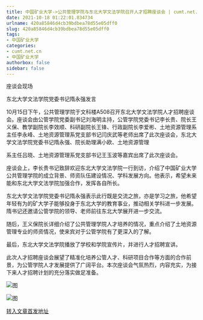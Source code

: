 ```yaml
---
title: 中国矿业大学->公共管理学院与东北大学文法学院召开人才招聘座谈会 | cumt.net.cn
date: 2021-10-18 01:22:01.834734
urlname: 420a85846d4cb39bdbea78d55e05dff0
slug: 420a85846d4cb39bdbea78d55e05dff0
tags: 
- 中国矿业大学
categories:
- cumt.net.cn
- 中国矿业大学
authorbox: false
sidebar: false
---
```

座谈会现场

东北大学文法学院党委书记隋永强发言

10月15日下午，公共管理学院于文科楼A508召开东北大学文法学院人才招聘座谈会。座谈会由公管学院党委副书记刘海明主持，公管学院党委书记李长贵、院长王义保、教学副院长李效顺、科研副院长王锋、行政副院长李爱彬、土地资源管理系主任李永峰、土地资源管理系党支部书记闫庆武等老师出席了此次座谈会，东北大学文法学院党委书记隋永强、院长助理满小欧、土地资源管理
<!--more-->
系主任吕晓、土地资源管理系党支部书记王玉波等嘉宾出席了此次座谈会。

座谈会上，李长贵书记致辞欢迎东北大学文法学院一行到访，介绍了中国矿业大学公共管理学院的成立背景、师资队伍建设情况、学科发展方向。他表示，希望未来能和东北大学文法学院加强合作，发挥各自所长。

东北大学文法学院党委书记隋永强表示此行既是交流之旅，亦是学习之旅，他希望年轻有为的矿大学子能够投身于东北大学的教育事业，推动相关学科进一步发展。隋书记还邀请公管学院的领导、老师前往东北大学展开进一步交流。

随后，王义保院长详细介绍了公共管理学院人才培养的情况，重点介绍了土地资源管理专业的师资情况，使来宾对于公管学院有了更深入的了解。

最后，东北大学文法学院播放了学校和学院宣传片，并进行人才招聘宣讲。

此次人才招聘座谈会展望了精准化培养公管人才、科研项目合作等方面的合作前景，为公管学院人才发展提供了广阔平台。本次座谈会气氛热烈，内容充实，为接下来人才招聘计划的充分落实做足准备。

![图](http://xwzx.cumt.edu.cn/_upload/article/images/5f/a8/da0d13a94ea4a646f2ddc4a437d3/fe1b4487-2fee-48aa-8a05-34ea976f508d.jpg)

![图](http://xwzx.cumt.edu.cn/_upload/article/images/5f/a8/da0d13a94ea4a646f2ddc4a437d3/bc83da8d-19b8-4aa5-990a-8c3c2d113608.jpg)

[转入文章首发地址](http://xwzx.cumt.edu.cn/4b/ac/c523a609196/page.htm)